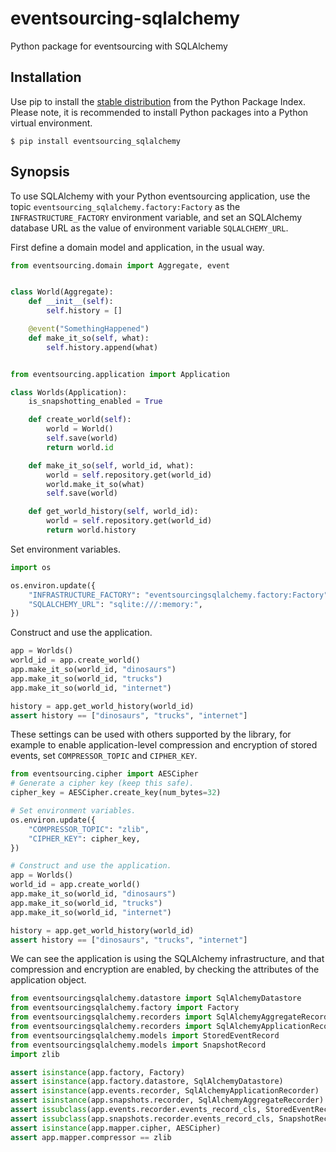 # eventsourcing-sqlalchemy

Python package for eventsourcing with SQLAlchemy


## Installation

Use pip to install the [stable distribution](https://pypi.org/project/eventsourcing_sqlalchemy/)
from the Python Package Index. Please note, it is recommended to
install Python packages into a Python virtual environment.

    $ pip install eventsourcing_sqlalchemy


## Synopsis

To use SQLAlchemy with your Python eventsourcing application, use the topic `eventsourcing_sqlalchemy.factory:Factory` as the `INFRASTRUCTURE_FACTORY`
environment variable, and set an SQLAlchemy database URL as the value of
environment variable `SQLALCHEMY_URL`.

First define a domain model and application, in the usual way.

```python
from eventsourcing.domain import Aggregate, event


class World(Aggregate):
    def __init__(self):
        self.history = []

    @event("SomethingHappened")
    def make_it_so(self, what):
        self.history.append(what)


from eventsourcing.application import Application

class Worlds(Application):
    is_snapshotting_enabled = True

    def create_world(self):
        world = World()
        self.save(world)
        return world.id

    def make_it_so(self, world_id, what):
        world = self.repository.get(world_id)
        world.make_it_so(what)
        self.save(world)

    def get_world_history(self, world_id):
        world = self.repository.get(world_id)
        return world.history

```

Set environment variables.

```python
import os

os.environ.update({
    "INFRASTRUCTURE_FACTORY": "eventsourcingsqlalchemy.factory:Factory",
    "SQLALCHEMY_URL": "sqlite:///:memory:",
})
```

Construct and use the application.

```python
app = Worlds()
world_id = app.create_world()
app.make_it_so(world_id, "dinosaurs")
app.make_it_so(world_id, "trucks")
app.make_it_so(world_id, "internet")

history = app.get_world_history(world_id)
assert history == ["dinosaurs", "trucks", "internet"]    
```

These settings can be used with others supported by the library,
for example to enable application-level compression and encryption
of stored events, set `COMPRESSOR_TOPIC` and `CIPHER_KEY`.

```python
from eventsourcing.cipher import AESCipher
# Generate a cipher key (keep this safe).
cipher_key = AESCipher.create_key(num_bytes=32)

# Set environment variables.
os.environ.update({
    "COMPRESSOR_TOPIC": "zlib",
    "CIPHER_KEY": cipher_key,
})

# Construct and use the application.
app = Worlds()
world_id = app.create_world()
app.make_it_so(world_id, "dinosaurs")
app.make_it_so(world_id, "trucks")
app.make_it_so(world_id, "internet")

history = app.get_world_history(world_id)
assert history == ["dinosaurs", "trucks", "internet"]
```

We can see the application is using the SQLAlchemy infrastructure,
and that compression and encryption are enabled, by checking the
attributes of the application object.

```python
from eventsourcingsqlalchemy.datastore import SqlAlchemyDatastore
from eventsourcingsqlalchemy.factory import Factory
from eventsourcingsqlalchemy.recorders import SqlAlchemyAggregateRecorder
from eventsourcingsqlalchemy.recorders import SqlAlchemyApplicationRecorder
from eventsourcingsqlalchemy.models import StoredEventRecord
from eventsourcingsqlalchemy.models import SnapshotRecord
import zlib

assert isinstance(app.factory, Factory)
assert isinstance(app.factory.datastore, SqlAlchemyDatastore)
assert isinstance(app.events.recorder, SqlAlchemyApplicationRecorder)
assert isinstance(app.snapshots.recorder, SqlAlchemyAggregateRecorder)
assert issubclass(app.events.recorder.events_record_cls, StoredEventRecord)
assert issubclass(app.snapshots.recorder.events_record_cls, SnapshotRecord)
assert isinstance(app.mapper.cipher, AESCipher)
assert app.mapper.compressor == zlib
```
